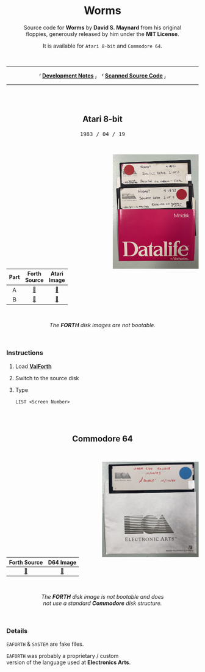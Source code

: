 
<div align = center>

# Worms

Source code for **Worms** by **David S. Maynard** from his original<br> floppies, generously released by him under the **MIT License**.

It is available for `Atari 8-bit` and `Commodore 64`.

<br>
    
---

**⸢ [Development Notes] ⸥ ⸢ [Scanned Source Code] ⸥**

---
    
<br>
<br>

##  Atari 8-bit

<kbd> 1983 / 04 / 19 </kbd>

<br>

<img
    src = 'Resources/Atari.jpg'
    align = right
    height = 300
/>

<br>

| Part | Forth<br>Source     | Atari<br>Image     
|:----:|:-------------------:|:-------------------:
| Ａ   | [📂][Forth Atari A] | [💾][Image Atari A] 
| Ｂ   | [📂][Forth Atari B] | [💾][Image Atari B] 

<br>

*The **FORTH** disk images are not bootable.*
    
</div>
    
<br>

### Instructions

1. Load **[ValForth]**

2. Switch to the source disk

3. Type 

    ```atari
    LIST <Screen Number>
    ```

<br>
<br>

<div align = center>

## Commodore 64

<br>

<img
    src = 'Resources/Commodore.jpg'
    align = right
    height = 250
/>

<br>

| Forth Source          | D64 Image     
|:---------------------:|:----------------------:
| [📂][Forth Commodore] | [💾][Image Commodore] 

<br>
    
*The **FORTH** disk image is not bootable and does* <br>
*not use a standard **Commodore** disk structure.*

</div>
    
<br>

### Details

`EAFORTH` & `SYSTEM` are fake files.

`EAFORTH` was probably a proprietary / custom<br>
version of the language used at **Electronics Arts**.


<!----------------------------------------------------------------------------->

[Scanned Source Code]: https://archive.org/details/worms-source-code
[Development Notes]: https://archive.org/details/david-maynard-worms-development-notes

[ValForth]: http://www.atarimania.com/utility-atari-400-800-xl-xe-valforth_17605.html


<!-------------------------------{ Source Code }------------------------------->

[Forth Commodore]: Source/Commodore/Worms.forth
[Forth Atari A]: Source/Atari/WormsA.forth
[Forth Atari B]: Source/Atari/WormsB.forth


<!------------------------------{ Disk Images }-------------------------------->

[Image Commodore]: ATR/Commodore.d64
[Image Atari A]: ATR/Atari-A.ATR
[Image Atari B]: ATR/Atari-B.ATR
